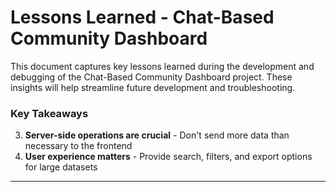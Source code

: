 # Lessons Learned - Chat-Based Community Dashboard

This document captures key lessons learned during the development and debugging of the Chat-Based Community Dashboard project. These insights will help streamline future development and troubleshooting.





### Key Takeaways

3. **Server-side operations are crucial** - Don't send more data than necessary to the frontend
4. **User experience matters** - Provide search, filters, and export options for large datasets


---